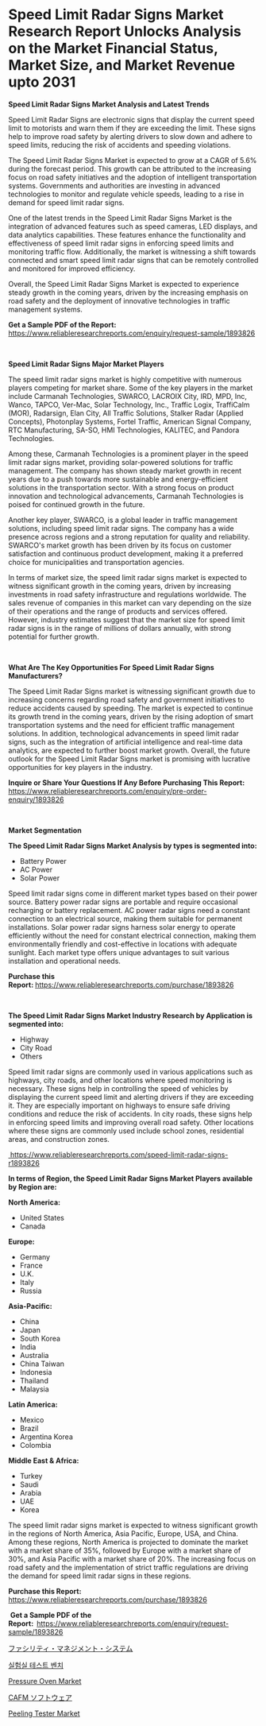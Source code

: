 <p><h1>Speed Limit Radar Signs Market Research Report Unlocks Analysis on the Market Financial Status, Market Size, and Market Revenue upto 2031</h1></p><p><strong>Speed Limit Radar Signs Market Analysis and Latest Trends</strong></p>
<p><p>Speed Limit Radar Signs are electronic signs that display the current speed limit to motorists and warn them if they are exceeding the limit. These signs help to improve road safety by alerting drivers to slow down and adhere to speed limits, reducing the risk of accidents and speeding violations.</p><p>The Speed Limit Radar Signs Market is expected to grow at a CAGR of 5.6% during the forecast period. This growth can be attributed to the increasing focus on road safety initiatives and the adoption of intelligent transportation systems. Governments and authorities are investing in advanced technologies to monitor and regulate vehicle speeds, leading to a rise in demand for speed limit radar signs.</p><p>One of the latest trends in the Speed Limit Radar Signs Market is the integration of advanced features such as speed cameras, LED displays, and data analytics capabilities. These features enhance the functionality and effectiveness of speed limit radar signs in enforcing speed limits and monitoring traffic flow. Additionally, the market is witnessing a shift towards connected and smart speed limit radar signs that can be remotely controlled and monitored for improved efficiency.</p><p>Overall, the Speed Limit Radar Signs Market is expected to experience steady growth in the coming years, driven by the increasing emphasis on road safety and the deployment of innovative technologies in traffic management systems.</p></p>
<p><strong>Get a Sample PDF of the Report:&nbsp;</strong> <a href="https://www.reliableresearchreports.com/enquiry/request-sample/1893826">https://www.reliableresearchreports.com/enquiry/request-sample/1893826</a></p>
<p>&nbsp;</p>
<p><strong>Speed Limit Radar Signs Major Market Players</strong></p>
<p><p>The speed limit radar signs market is highly competitive with numerous players competing for market share. Some of the key players in the market include Carmanah Technologies, SWARCO, LACROIX City, IRD, MPD, Inc, Wanco, TAPCO, Ver-Mac, Solar Technology, Inc., Traffic Logix, TraffiCalm (MOR), Radarsign, Elan City, All Traffic Solutions, Stalker Radar (Applied Concepts), Photonplay Systems, Fortel Traffic, American Signal Company, RTC Manufacturing, SA-SO, HMI Technologies, KALITEC, and Pandora Technologies.</p><p>Among these, Carmanah Technologies is a prominent player in the speed limit radar signs market, providing solar-powered solutions for traffic management. The company has shown steady market growth in recent years due to a push towards more sustainable and energy-efficient solutions in the transportation sector. With a strong focus on product innovation and technological advancements, Carmanah Technologies is poised for continued growth in the future.</p><p>Another key player, SWARCO, is a global leader in traffic management solutions, including speed limit radar signs. The company has a wide presence across regions and a strong reputation for quality and reliability. SWARCO's market growth has been driven by its focus on customer satisfaction and continuous product development, making it a preferred choice for municipalities and transportation agencies.</p><p>In terms of market size, the speed limit radar signs market is expected to witness significant growth in the coming years, driven by increasing investments in road safety infrastructure and regulations worldwide. The sales revenue of companies in this market can vary depending on the size of their operations and the range of products and services offered. However, industry estimates suggest that the market size for speed limit radar signs is in the range of millions of dollars annually, with strong potential for further growth.</p></p>
<p>&nbsp;</p>
<p><strong>What Are The Key Opportunities For Speed Limit Radar Signs Manufacturers?</strong></p>
<p><p>The Speed Limit Radar Signs market is witnessing significant growth due to increasing concerns regarding road safety and government initiatives to reduce accidents caused by speeding. The market is expected to continue its growth trend in the coming years, driven by the rising adoption of smart transportation systems and the need for efficient traffic management solutions. In addition, technological advancements in speed limit radar signs, such as the integration of artificial intelligence and real-time data analytics, are expected to further boost market growth. Overall, the future outlook for the Speed Limit Radar Signs market is promising with lucrative opportunities for key players in the industry.</p></p>
<p><strong>Inquire or Share Your Questions If Any Before Purchasing This Report:</strong> <a href="https://www.reliableresearchreports.com/enquiry/pre-order-enquiry/1893826">https://www.reliableresearchreports.com/enquiry/pre-order-enquiry/1893826</a></p>
<p>&nbsp;</p>
<p><strong>Market Segmentation</strong></p>
<p><strong>The Speed Limit Radar Signs Market Analysis by types is segmented into:</strong></p>
<p><ul><li>Battery Power</li><li>AC Power</li><li>Solar Power</li></ul></p>
<p><p>Speed limit radar signs come in different market types based on their power source. Battery power radar signs are portable and require occasional recharging or battery replacement. AC power radar signs need a constant connection to an electrical source, making them suitable for permanent installations. Solar power radar signs harness solar energy to operate efficiently without the need for constant electrical connection, making them environmentally friendly and cost-effective in locations with adequate sunlight. Each market type offers unique advantages to suit various installation and operational needs.</p></p>
<p><strong>Purchase this Report:&nbsp;</strong><a href="https://www.reliableresearchreports.com/purchase/1893826">https://www.reliableresearchreports.com/purchase/1893826</a></p>
<p>&nbsp;</p>
<p><strong>The Speed Limit Radar Signs Market Industry Research by Application is segmented into:</strong></p>
<p><ul><li>Highway</li><li>City Road</li><li>Others</li></ul></p>
<p><p>Speed limit radar signs are commonly used in various applications such as highways, city roads, and other locations where speed monitoring is necessary. These signs help in controlling the speed of vehicles by displaying the current speed limit and alerting drivers if they are exceeding it. They are especially important on highways to ensure safe driving conditions and reduce the risk of accidents. In city roads, these signs help in enforcing speed limits and improving overall road safety. Other locations where these signs are commonly used include school zones, residential areas, and construction zones.</p></p>
<p><a href="https://www.reliableresearchreports.com/speed-limit-radar-signs-r1893826">&nbsp;https://www.reliableresearchreports.com/speed-limit-radar-signs-r1893826</a></p>
<p><strong>In terms of Region, the Speed Limit Radar Signs Market Players available by Region are:</strong></p>
<p>
    <p> <strong> North America: </strong>
        <ul>
            <li>United States</li>
            <li>Canada</li>
        </ul>
        </p> 
    <p> <strong> Europe: </strong>
        <ul>
            <li>Germany</li>
            <li>France</li>
            <li>U.K.</li>
            <li>Italy</li>
            <li>Russia</li>
        </ul>
        </p> 
    <p> <strong> Asia-Pacific: </strong>
        <ul>
            <li>China</li>
            <li>Japan</li>
            <li>South Korea</li>
            <li>India</li>
            <li>Australia</li>
            <li>China Taiwan</li>
            <li>Indonesia</li>
            <li>Thailand</li>
            <li>Malaysia</li>
        </ul>
        </p> 
    <p> <strong> Latin America: </strong>
        <ul>
            <li>Mexico</li>
            <li>Brazil</li>
            <li>Argentina Korea</li>
            <li>Colombia</li>
        </ul>
        </p> 
    <p> <strong> Middle East & Africa: </strong>
        <ul>
            <li>Turkey</li>
            <li>Saudi</li>
            <li>Arabia</li>
            <li>UAE</li>
            <li>Korea</li>
        </ul>
    </p>
    </p>
<p><p>The speed limit radar signs market is expected to witness significant growth in the regions of North America, Asia Pacific, Europe, USA, and China. Among these regions, North America is projected to dominate the market with a market share of 35%, followed by Europe with a market share of 30%, and Asia Pacific with a market share of 20%. The increasing focus on road safety and the implementation of strict traffic regulations are driving the demand for speed limit radar signs in these regions.</p></p>
<p><strong>Purchase this Report: </strong><a href="https://www.reliableresearchreports.com/purchase/1893826">https://www.reliableresearchreports.com/purchase/1893826</a></p>
<p>&nbsp;<strong>Get a Sample PDF of the Report:&nbsp;&nbsp;</strong><a href="https://www.reliableresearchreports.com/enquiry/request-sample/1893826">https://www.reliableresearchreports.com/enquiry/request-sample/1893826</a></p>
<p><strong></strong></p>
<p><p><a href="https://github.com/oqoeusbvpadwjs08/Market-Research-Report-List-1/blob/main/589206137478.md">ファシリティ・マネジメント・システム</a></p><p><a href="https://github.com/BrettWeberrt8767765/Market-Research-Report-List-1/blob/main/121450333513.md">실험실 테스트 벤치</a></p><p><a href="https://github.com/irfadac/Market-Research-Report-List-3/blob/main/pressure-oven-market.md">Pressure Oven Market</a></p><p><a href="https://github.com/CloydAbbott2023/Market-Research-Report-List-1/blob/main/509220037477.md">CAFM ソフトウェア</a></p><p><a href="https://github.com/ashepherd82/Market-Research-Report-List-4/blob/main/peeling-tester-market.md">Peeling Tester Market</a></p></p>